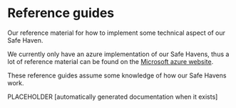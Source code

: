 # Reference guides

Our reference material for how to implement some technical aspect of our Safe Haven.

We currently only have an azure implementation of our Safe Havens, thus a lot of reference material can be found on the [Microsoft azure website](<https://azure.microsoft.com/en-gb/) or the [Azure web portal](https://azure.microsoft.com/en-gb/features/azure-portal/>).

These reference guides assume some knowledge of how our Safe Havens work.

PLACEHOLDER [automatically generated documentation when it exists]
